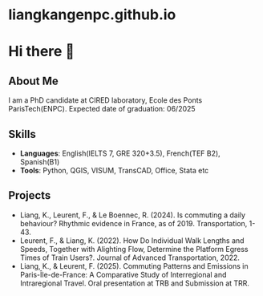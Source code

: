 # liangkangenpc.github.io
# Hi there 👋

## About Me
I am a PhD candidate at CIRED laboratory, Ecole des Ponts ParisTech(ENPC).
Expected date of graduation: 06/2025


## Skills
- **Languages**: English(IELTS 7, GRE 320+3.5), French(TEF B2), Spanish(B1)
- **Tools**: Python, QGIS, VISUM, TransCAD, Office, Stata etc

## Projects
-	Liang, K., Leurent, F., & Le Boennec, R. (2024). Is commuting a daily behaviour? Rhythmic evidence in France, as of 2019. Transportation, 1-43.
-	Leurent, F., & Liang, K. (2022). How Do Individual Walk Lengths and Speeds, Together with Alighting Flow, Determine the Platform Egress Times of Train Users?. Journal of Advanced Transportation, 2022.
-	Liang, K., & Leurent, F. (2025). Commuting Patterns and Emissions in Paris-Île-de-France: A Comparative Study of Interregional and Intraregional Travel. Oral presentation at TRB and Submission at TRR.
